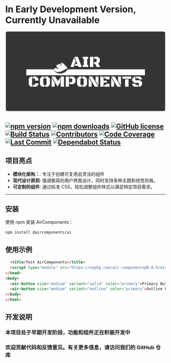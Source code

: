 # In Early Development Version, Currently Unavailable

![Air-Components Logo](./src/assets/air-components-board.png)

[![npm version](https://img.shields.io/npm/v/air-components)](https://www.npmjs.com/package/air-components) 
[![npm downloads](https://img.shields.io/npm/dm/air-components)](https://www.npmjs.com/package/air-components) 
[![GitHub license](https://img.shields.io/github/license/aircomponents/Components)](https://github.com/aircomponents/Components/blob/main/LICENSE) 
[![Build Status](https://img.shields.io/github/actions/workflow/status/aircomponents/Components/.github/workflows/publish.yml)](https://github.com/aircomponents/Components/actions) 
[![Contributors](https://img.shields.io/github/contributors/aircomponents/Components)](https://github.com/aircomponents/Components/graphs/contributors) 
[![Code Coverage](https://img.shields.io/codecov/c/github/aircomponents/Components)](https://codecov.io/gh/aircomponents/Components) 
[![Last Commit](https://img.shields.io/github/last-commit/aircomponents/Components)](https://github.com/aircomponents/Components/commits/main) 
[![Dependabot Status](https://img.shields.io/badge/dependencies-up%20to%20date-brightgreen)](https://github.com/aircomponents/Components/network/updates)
---

## 项目亮点

- **模块化架构：**: 专注于创建可复用且灵活的组件  
- **现代设计原则**: 强调极简的用户界面设计，同时支持多种主题和视觉风格。
- **可定制的组件**: 通过标准 CSS，轻松调整组件样式以满足特定项目需求。

---

## 安装

使用 npm 安装 AirComponents：

```bash
npm install @aircomponents/ui
```

## 使用示例

```html
  <title>Test AirComponents</title>
  <script type="module" src="https://unpkg.com/air-components@0.0.9/dist/aircomponents/aircomponents.esm.js"></script>
</head>
<body>
  <air-button size="medium" variant="solid" color="primary">Primary Button</air-button>
  <air-button size="medium" variant="outline" color="primary">Outline Primary</air-button>
</body>
</html>
```

## 开发说明

### 本项目处于早期开发阶段，功能和组件正在积极开发中

### 欢迎贡献代码和反馈意见。有关更多信息，请访问我们的 GitHub 仓库